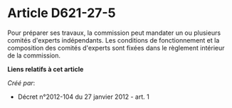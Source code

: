 # Article D621-27-5

Pour préparer ses travaux, la commission peut mandater un ou plusieurs comités d'experts indépendants. Les conditions de
fonctionnement et la composition des comités d'experts sont fixées dans le règlement intérieur de la commission.

**Liens relatifs à cet article**

_Créé par_:

  - Décret n°2012-104 du 27 janvier 2012 - art. 1
